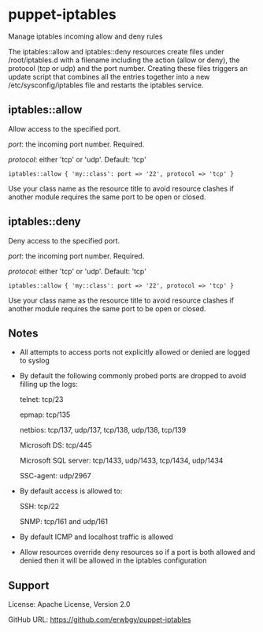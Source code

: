 # puppet-iptables

Manage iptables incoming allow and deny rules

The iptables::allow and iptables::deny resources create files under
/root/iptables.d with a filename including the action (allow or deny), the
protocol (tcp or udp) and the port number.  Creating these files triggers an
update script that combines all the entries together into a new
/etc/sysconfig/iptables file and restarts the iptables service.

## iptables::allow

Allow access to the specified port.

*port*: the incoming port number. Required.

*protocol*: either 'tcp' or 'udp'. Default: 'tcp'

    iptables::allow { 'my::class': port => '22', protocol => 'tcp' }

Use your class name as the resource title to avoid resource clashes if another
module requires the same port to be open or closed.

## iptables::deny

Deny access to the specified port.

*port*: the incoming port number. Required.

*protocol*: either 'tcp' or 'udp'. Default: 'tcp'

    iptables::allow { 'my::class': port => '22', protocol => 'tcp' }

Use your class name as the resource title to avoid resource clashes if another
module requires the same port to be open or closed.

## Notes

* All attempts to access ports not explicitly allowed or denied are logged to
  syslog

* By default the following commonly probed ports are dropped to avoid filling
  up the logs:

    telnet: tcp/23

    epmap: tcp/135

    netbios: tcp/137, udp/137, tcp/138, udp/138, tcp/139

    Microsoft DS: tcp/445

    Microsoft SQL server: tcp/1433, udp/1433, tcp/1434, udp/1434

    SSC-agent: udp/2967

* By default access is allowed to:

    SSH: tcp/22

    SNMP: tcp/161 and udp/161

* By default ICMP and localhost traffic is allowed

* Allow resources override deny resources so if a port is both allowed and
  denied then it will be allowed in the iptables configuration

## Support

License: Apache License, Version 2.0

GitHub URL: https://github.com/erwbgy/puppet-iptables
